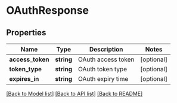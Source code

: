 # OAuthResponse

## Properties
Name | Type | Description | Notes
------------ | ------------- | ------------- | -------------
**access_token** | **string** | OAuth access token | [optional] 
**token_type** | **string** | OAuth token type | [optional] 
**expires_in** | **string** | OAuth expiry time | [optional] 

[[Back to Model list]](../README.md#documentation-for-models) [[Back to API list]](../README.md#documentation-for-api-endpoints) [[Back to README]](../README.md)


